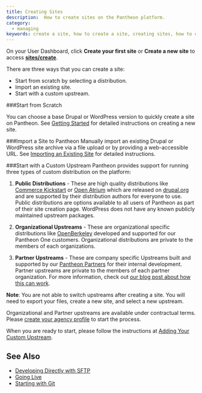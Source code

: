 ```yaml
---
title: Creating Sites
description:  How to create sites on the Pantheon platform.
category:
  - managing
keywords: create a site, how to create a site, creating sites, how to create a site on pantheon, import a site
---
```

On your User Dashboard, click  **Create your first site** or **Create a new site** to access **[sites/create](https://dashboard.pantheon.io/sites/create)**.

There are three ways that you can create a site:  

* Start from scratch by selecting a distribution.  
* Import an existing site.  
* Start with a custom upstream.  

###Start from Scratch

You can choose a base Drupal or WordPress version to quickly create a site on Pantheon. See [Getting Started](/docs/articles/getting-started) for detailed instructions on creating a new site.

###Import a Site to Pantheon
Manually import an existing Drupal or WordPress site archive via a file upload or by providing a web-accessible URL. See [Importing an Existing Site](https://pantheon.io/docs/articles/sites/create/importing-an-existing-site/) for detailed instructions.

###Start with a Custom Upstream
Pantheon provides support for running three types of custom distribution on the platform:

1. **Public Distributions** - These are high quality distributions like [Commerce Kickstart](http://drupal.org/project/commerce_kickstart) or [Open Atrium](http://drupal.org/project/openatrium) which are released on [drupal.org](https://drupal.org/) and are supported by their distribution authors for everyone to use. Public distributions are options available to all users of Pantheon as part of their site creation page. WordPress does not have any known publicly maintained upstream packages.

2. **Organizational Upstreams** - These are organizational specific distributions like [OpenBerkeley](http://vcaf.berkeley.edu/initiatives/vcio-projects/open-berkeley) developed and supported for our Pantheon One customers. Organizational distributions are private to the members of each organizations.

3. **Partner Upstreams** - These are company specific Upstreams built and supported by our [Pantheon Partners](https://www.getpantheon.com/partners/program) for their internal development. Partner upstreams are private to the members of each partner organization. For more information, check out [our blog post about how this can work](https://www.getpantheon.com/blog/building-sites-common-codebases-pantheon-one-agencies).

<div class="alert alert-warning" role="alert">
<strong>Note</strong>: You are not able to switch upstreams after creating a site. You will need to export your files, create a new site, and select a new upstream.</div>

Organizational and Partner upstreams are available under contractual terms. Please [create your agency profile](/docs/articles/organizations/pantheon-for-agencies/#create-your-agency-profile) to start the process.

When you are ready to start, please follow the instructions at [Adding Your Custom Upstream](/docs/articles/organizations/adding-a-custom-upstream).  

## See Also
 - [Developing Directly with SFTP](/docs/articles/sites/code/developing-directly-with-sftp-mode/)
 - [Going Live](/docs/articles/going-live/)
 - [Starting with Git](/docs/articles/local/starting-with-git/)
